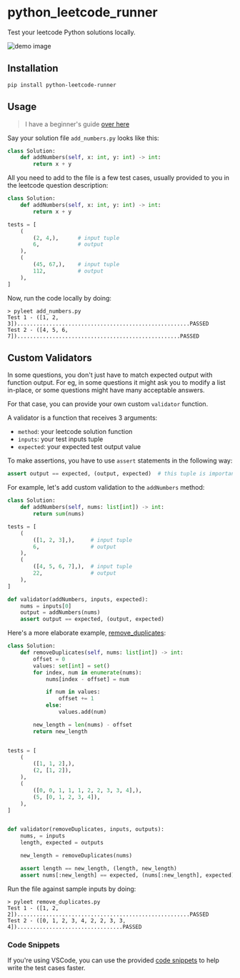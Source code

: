 # python_leetcode_runner

Test your leetcode Python solutions locally.

![demo image](https://user-images.githubusercontent.com/43412083/107806692-2b58fa80-6d8d-11eb-9b4b-137ca9792476.png)

## Installation

```console
pip install python-leetcode-runner
```

## Usage

> I have a beginner's guide [over here](https://dev.to/tusharsadhwani/ace-your-leetcode-preparations-40l)

Say your solution file `add_numbers.py` looks like this:

```python
class Solution:
    def addNumbers(self, x: int, y: int) -> int:
        return x + y
```

All you need to add to the file is a few test cases, usually provided to you in the leetcode question description:

```python
class Solution:
    def addNumbers(self, x: int, y: int) -> int:
        return x + y

tests = [
    (
        (2, 4,),      # input tuple
        6,            # output
    ),
    (
        (45, 67,),    # input tuple
        112,          # output
    ),
]
```

Now, run the code locally by doing:

```console
> pyleet add_numbers.py
Test 1 - ([1, 2, 3])......................................................PASSED
Test 2 - ([4, 5, 6, 7])...................................................PASSED
```

## Custom Validators

In some questions, you don't just have to match expected output with function output. For eg, in some questions it might ask you to modify a list in-place, or some questions might have many acceptable answers.

For that case, you can provide your own custom `validator` function.

A validator is a function that receives 3 arguments:

- `method`: your leetcode solution function
- `inputs`: your test inputs tuple
- `expected`: your expected test output value

To make assertions, you have to use `assert` statements in the following way:

```python
assert output == expected, (output, expected)  # this tuple is important!
```

For example, let's add custom validation to the `addNumbers` method:

```python
class Solution:
    def addNumbers(self, nums: list[int]) -> int:
        return sum(nums)

tests = [
    (
        ([1, 2, 3],),     # input tuple
        6,                # output
    ),
    (
        ([4, 5, 6, 7],),  # input tuple
        22,               # output
    ),
]

def validator(addNumbers, inputs, expected):
    nums = inputs[0]
    output = addNumbers(nums)
    assert output == expected, (output, expected)
```

Here's a more elaborate example, [remove_duplicates](https://leetcode.com/problems/remove-duplicates-from-sorted-array/):

```python
class Solution:
    def removeDuplicates(self, nums: list[int]) -> int:
        offset = 0
        values: set[int] = set()
        for index, num in enumerate(nums):
            nums[index - offset] = num

            if num in values:
                offset += 1
            else:
                values.add(num)

        new_length = len(nums) - offset
        return new_length


tests = [
    (
        ([1, 1, 2],),
        (2, [1, 2]),
    ),
    (
        ([0, 0, 1, 1, 1, 2, 2, 3, 3, 4],),
        (5, [0, 1, 2, 3, 4]),
    ),
]


def validator(removeDuplicates, inputs, outputs):
    nums, = inputs
    length, expected = outputs

    new_length = removeDuplicates(nums)

    assert length == new_length, (length, new_length)
    assert nums[:new_length] == expected, (nums[:new_length], expected)
```

Run the file against sample inputs by doing:

```console
> pyleet remove_duplicates.py
Test 1 - ([1, 2, 2])......................................................PASSED
Test 2 - ([0, 1, 2, 3, 4, 2, 2, 3, 3, 4]).................................PASSED
```

### Code Snippets

If you're using VSCode, you can use the provided [code snippets](https://github.com/tusharsadhwani/python_leetcode_runner/blob/master/python.code-snippets) to help write the test cases faster.
